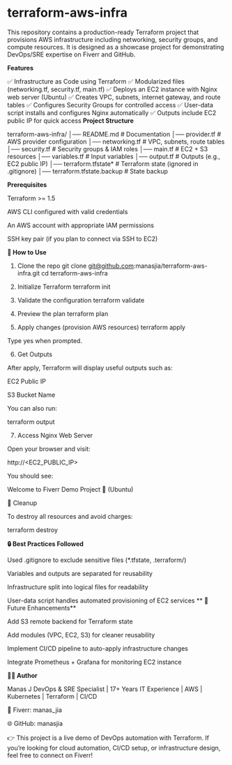 # terraform-aws-infra

This repository contains a production-ready Terraform project that provisions AWS infrastructure including networking, security groups, and compute resources. It is designed as a showcase project for demonstrating DevOps/SRE expertise on Fiverr and GitHub.

**Features**

✅ Infrastructure as Code using Terraform
✅ Modularized files (networking.tf, security.tf, main.tf)
✅ Deploys an EC2 instance with Nginx web server (Ubuntu)
✅ Creates VPC, subnets, internet gateway, and route tables
✅ Configures Security Groups for controlled access
✅ User-data script installs and configures Nginx automatically
✅ Outputs include EC2 public IP for quick access
**Project Structure**

terraform-aws-infra/
│── README.md                # Documentation
│── provider.tf              # AWS provider configuration
│── networking.tf            # VPC, subnets, route tables
│── security.tf              # Security groups & IAM roles
│── main.tf                  # EC2 + S3 resources
│── variables.tf             # Input variables
│── output.tf                # Outputs (e.g., EC2 public IP)
│── terraform.tfstate*       # Terraform state (ignored in .gitignore)
│── terraform.tfstate.backup # State backup


**Prerequisites**

Terraform >= 1.5

AWS CLI  configured with valid credentials

An AWS account with appropriate IAM permissions

SSH key pair (if you plan to connect via SSH to EC2)

**🚀 How to Use**
1. Clone the repo
git clone git@github.com:manasjia/terraform-aws-infra.git
cd terraform-aws-infra

2. Initialize Terraform
terraform init

3. Validate the configuration
terraform validate

4. Preview the plan
terraform plan

5. Apply changes (provision AWS resources)
terraform apply


Type yes when prompted.

6. Get Outputs

After apply, Terraform will display useful outputs such as:

EC2 Public IP

S3 Bucket Name

You can also run:

terraform output

7. Access Nginx Web Server

Open your browser and visit:

http://<EC2_PUBLIC_IP>


You should see:

Welcome to Fiverr Demo Project 🚀 (Ubuntu)

🧹 Cleanup

To destroy all resources and avoid charges:

terraform destroy

**🔒 Best Practices Followed**

Used .gitignore to exclude sensitive files (*.tfstate, .terraform/)

Variables and outputs are separated for reusability

Infrastructure split into logical files for readability

User-data script handles automated provisioning of EC2 services
**
📌 Future Enhancements**

Add S3 remote backend for Terraform state

Add modules (VPC, EC2, S3) for cleaner reusability

Implement CI/CD pipeline to auto-apply infrastructure changes

Integrate Prometheus + Grafana for monitoring EC2 instance

**👨‍💻 Author**

Manas J
DevOps & SRE Specialist | 17+ Years IT Experience | AWS | Kubernetes | Terraform | CI/CD

💼 Fiverr: manas_jia

🌐 GitHub: manasjia

👉 This project is a live demo of DevOps automation with Terraform.
If you’re looking for cloud automation, CI/CD setup, or infrastructure design, feel free to connect on Fiverr!
